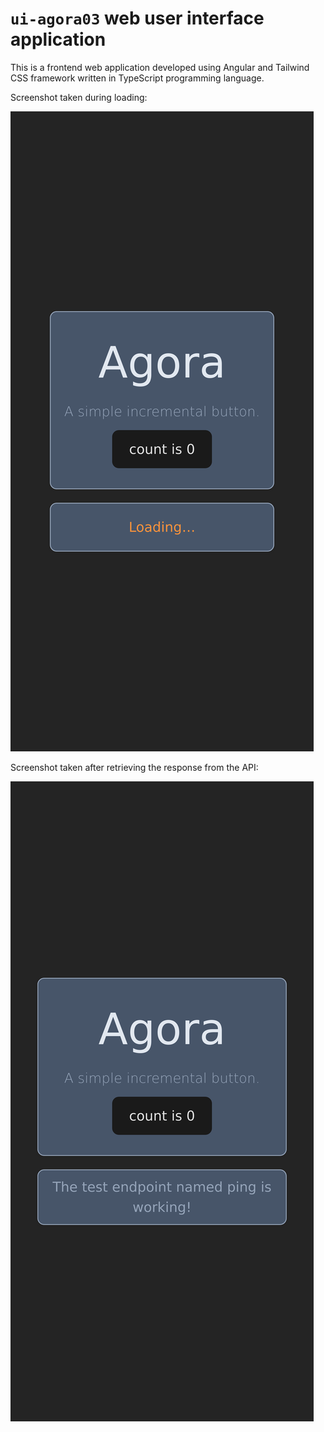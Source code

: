 # `ui-agora03` web user interface application

This is a frontend web application developed using Angular and Tailwind CSS framework written in TypeScript programming language.

Screenshot taken during loading:

![ui-agora03](./screenshots/screenshot_ui-agora03_mobile_first_loading.png)

Screenshot taken after retrieving the response from the API:

![ui-agora03](./screenshots/screenshot_ui-agora03_mobile_first_loaded.png)
